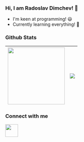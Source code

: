### Hi, I am Radoslav Dimchev! 👋

- I'm keen at programming! :smiley:
- Currently learning everything! :rofl:

### Github Stats

| <img height="180em" src="https://github-readme-stats.vercel.app/api?username=RadoslavDimchev&show_icons=true&hide_border=true&&count_private=true&include_all_commits=true" /> | <a href="#"><img align="center" src="https://github-readme-stats.vercel.app/api/top-langs/?username=RadoslavDimchev&layout=compact&hide_border=true" /></a> |
| ------------- | ------------- |

### Connect with me
 <a href=https://www.linkedin.com/in/radoslav-dimchev-408698239/> <img height="40em" src="https://cdn-icons-png.flaticon.com/512/61/61109.png" /><a/>
